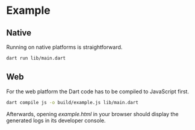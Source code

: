 # Example

## Native

Running on native platforms is straightforward.

```sh
dart run lib/main.dart
```

## Web

For the web platform the Dart code has to be compiled to JavaScript first.

```sh
dart compile js -o build/example.js lib/main.dart
```

Afterwards, opening _example.html_ in your browser should display the generated logs in its
developer console.
